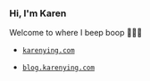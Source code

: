 ### Hi, I'm Karen

Welcome to where I beep boop 👩🏻‍💻 

- [`karenying.com`](https://karenying.com/)

- [`blog.karenying.com`](https://blog.karenying.com/)


<!--
**karenying/karenying** is a ✨ _special_ ✨ repository because its `README.md` (this file) appears on your GitHub profile.

Here are some ideas to get you started:

- 🔭 I’m currently working on ...
- 🌱 I’m currently learning ...
- 👯 I’m looking to collaborate on ...
- 🤔 I’m looking for help with ...
- 💬 Ask me about ...
- 📫 How to reach me: ...
- 😄 Pronouns: ...
- ⚡ Fun fact: ...
-->
